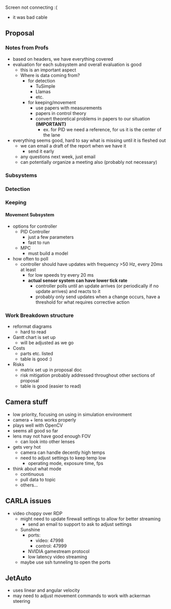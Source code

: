 Screen not connecting :(
- it was bad cable

## Proposal

### Notes from Profs
- based on headers, we have everything covered
- evaluation for each subsystem and overall evaluation is good
	- this is an important aspect
	- Where is data coming from?
		- for detection
			- TuSimple
			- Llamas
			- etc.
		- for keeping/movement
			- use papers with measurements
			- papers in control theory
			- convert theoretical problems in papers to our situation **(IMPORTANT)**
				- ex. for PID we need a reference, for us it is the center of the lane
- everything seems good, hard to say what is missing until it is fleshed out
	- we can email a draft of the report when we have it
		- send it early
	- any questions next week, just email
	- can potentially organize a meeting also (probably not necessary)

### Subsystems

### Detection

### Keeping

#### Movement Subsystem
- options for controller
	- PID Controller
		- just a few parameters
		- fast to run
	- MPC
		- must build a model
- how often to poll
	- controller should have updates with frequency >50 Hz, every 20ms at least
		- for low speeds try every 20 ms
		- **actual sensor system can have lower tick rate**
			- controller polls until an update arrives (or periodically if no update arrives) and reacts to it
			- probably only send updates when a change occurs, have a threshold for what requires corrective action

### Work Breakdown structure
- reformat diagrams
	- hard to read
- Gantt chart is set up
	- will be adjusted as we go
- Costs
	- parts etc. listed
	- table is good :)
- Risks
	- matrix set up in proposal doc
	- risk mitigation probably addressed throughout other sections of proposal
	- table is good (easier to read)


## Camera stuff
- low priority, focusing on using in simulation environment
- camera + lens works properly
- plays well with OpenCV
- seems all good so far
- lens may not have good enough FOV
	- can look into other lenses
- gets very hot
	- camera can handle decently high temps
	- need to adjust settings to keep temp low
		- operating mode, exposure time, fps
- think about what mode
	- continuous
	- pull data to topic
	- others...

## CARLA issues
- video choppy over RDP
	- might need to update firewall settings to allow for better streaming
		- send an email to support to ask to adjust settings
	- Sunshine
		- ports:
			- video: 47998
			- control: 47999
		- NVIDIA gamestream protocol
		- low latency video streaming
	- maybe use ssh tunneling to open the ports


## JetAuto
- uses linear and angular velocity
- may need to adjust movement commands to work with ackerman steering